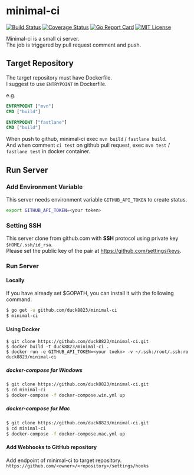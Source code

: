 # minimal-ci
[![Build Status](https://travis-ci.org/duck8823/minimal-ci.svg?branch=master)](https://travis-ci.org/duck8823/minimal-ci)
[![Coverage Status](https://coveralls.io/repos/github/duck8823/minimal-ci/badge.svg?branch=maintainance%2Fvarious)](https://coveralls.io/github/duck8823/minimal-ci?branch=master)
[![Go Report Card](https://goreportcard.com/badge/github.com/duck8823/minimal-ci)](https://goreportcard.com/report/github.com/duck8823/minimal-ci)
[![MIT License](http://img.shields.io/badge/license-MIT-blue.svg?style=flat)](LICENSE)

Minimal-ci is a small ci server.  
The job is triggered by pull request comment and push.  

## Target Repository
The target repository must have Dockerfile.  
I suggest to use `ENTRYPOINT` in Dockerfile.

e.g.
```Dockerfile
ENTRYPOINT ["mvn"]
CMD ["build"]
```

```Dockerfile
ENTRYPOINT ["fastlane"]
CMD ["build"]
```

When push to github, minimal-ci exec `mvn build` / `fastlane build`.  
And when comment `ci test` on github pull request, 
exec `mvn test` / `fastlane test` in docker container.  

## Run Server
### Add Environment Variable
This server needs environment variable `GITHUB_API_TOKEN` to create status.
```bash
export GITHUB_API_TOKEN=<your token>
```

### Setting SSH
This server clone from github.com with **SSH** protocol
using private key `$HOME/.ssh/id_rsa`.  
Please set the public key of the pair at https://github.com/settings/keys.

### Run Server
#### Locally
If you have already set $GOPATH, you can install it with the following command.
```bash
$ go get -u github.com/duck8823/minimal-ci
$ minimal-ci 
```

#### Using Docker
```
$ git clone https://github.com/duck8823/minimal-ci.git
$ docker build -t duck8823/minimal-ci .
$ docker run -e GITHUB_API_TOKEN=<your toekn> -v ~/.ssh:/root/.ssh:ro duck8823/minimal-ci
```

##### docker-compose for Windows
```bash
$ git clone https://github.com/duck8823/minimal-ci.git
$ cd minimal-ci
$ docker-compose -f docker-compose.win.yml up
```

##### docker-compose for Mac
```bash
$ git clone https://github.com/duck8823/minimal-ci.git
$ cd minimal-ci
$ docker-compose -f docker-compose.mac.yml up
```

#### Add Webhooks to GitHub repository
Add endpoint of minimal-ci to target repository.  
`https://github.com/<owner>/<repository>/settings/hooks`

